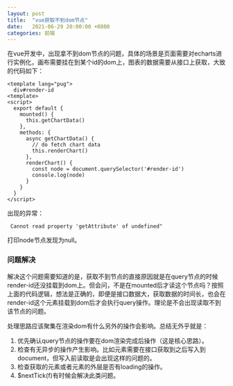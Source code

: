 ```yaml
---
layout: post
title:  "vue获取不到dom节点"
date:   2021-06-29 20:00:00 +0800
categories: 前端
---
```


在vue开发中，出现拿不到dom节点的问题，具体的场景是页面需要对echarts进行实例化，画布需要挂在到某个id的dom上，图表的数据需要从接口上获取，大致的代码如下：

```vue
<template lang="pug">
  div#render-id
<template>
<script>
  export default {
    mounted() {
      this.getChartData()
    },
    methods: {
      async getChartData() {
        // do fetch chart data
        this.renderChart()
      },
      renderChart() {
        const node = document.querySelector('#render-id')
        console.log(node) 
      }
    }
  }
</script>
```

出现的异常：

```
 Cannot read property 'getAttribute' of undefined"
```

打印node节点发现为null。

### 问题解决

解决这个问题需要知道的是，获取不到节点的直接原因就是在query节点的时候render-id还没挂载到dom上。但会问，不是在mounted后才读这个节点吗？按照上面的代码逻辑，想法是正确的，即便是接口数据大，获取数据的时间长，也会在render-id这个元素挂载到dom后才会执行query操作。理论是不会出现读取不到该节点的问题。

处理思路应该聚集在渲染dom有什么另外的操作会影响。总结无外乎就是：

1. 优先确认query节点的操作要在dom渲染完成后操作（这是核心思路）。
2. 检查有无异步的操作产生影响。比如元素需要在接口获取到之后写入到document，但写入前读取是会出现这样的问题的。
3. 检查获取的元素或者元素的外层是否有loading的操作。
4. $nextTick(f)有时候会解决此类问题。